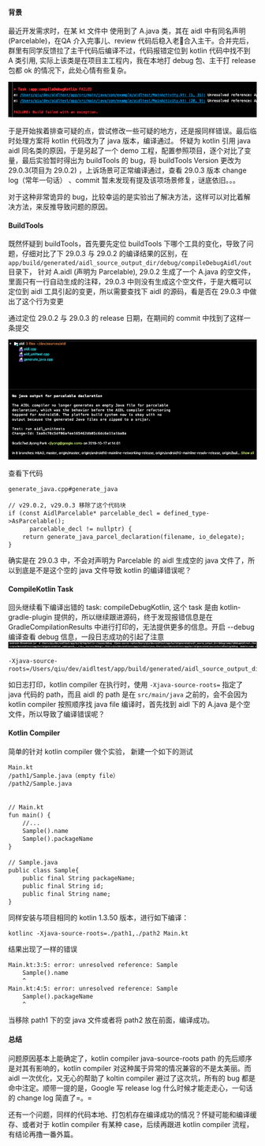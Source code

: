 
#### 背景

最近开发需求时，在某 kt 文件中 使用到了 A.java 类，其在 aidl 中有同名声明(Parcelable)，在QA 介入完事儿、review 代码后稳入老🐶合入主干。合并完后，群里有同学反馈拉了主干代码后编译不过，代码报错定位到 kotlin 代码中找不到 A 类引用, 实际上该类是在项目主工程内，我在本地打 debug 包、主干打 release 包都 ok 的情况下，此处心情有些复杂。

![编译错误][1]

于是开始挨着排查可疑的点，尝试修改一些可疑的地方，还是报同样错误。最后临时处理方案将 kotlin 代码改为了 java 版本，编译通过。
怀疑为 kotlin 引用 java aidl 同名类的原因，于是另起了一个 demo 工程，配置参照项目，逐个对比了变量，最后实验暂时得出为 buildTools 的 bug，将 buildTools Version 更改为 29.0.3(项目为 29.0.2) ，上诉场景可正常编译通过，查看 29.0.3 版本 change log（常年一句话） 、commit 暂未发现有提及该项场景修复，谜底依旧。。。

对于这种非常诡异的 bug，比较幸运的是实验出了解决方法，这样可以对比着解决方法，来反推导致问题的原因。

#### BuildTools

既然怀疑到 buildTools，首先要先定位 buildTools 下哪个工具的变化，导致了问题，仔细对比了下 29.0.3 与 29.0.2 的编译结果的区别，在 ```app/build/generated/aidl_source_output_dir/debug/compileDebugAidl/out``` 目录下， 针对 A.aidl (声明为 Parcelable), 29.0.2 生成了一个 A.java 的空文件，里面只有一行自动生成的注释，29.0.3 中则没有生成这个空文件，于是大概可以定位到 aidl 工具引起的变更，所以需要查找下 aidl 的源码，看是否在 29.0.3 中做出了这个行为变更

通过定位 29.0.2 与 29.0.3 的 release 日期，在期间的 commit 中找到了这样一条提交

![aidl源码][2]

查看下代码

```
generate_java.cpp#generate_java

// v29.0.2, v29.0.3 移除了这个代码块
if (const AidlParcelable* parcelable_decl = defined_type->AsParcelable();
      parcelable_decl != nullptr) {
    return generate_java_parcel_declaration(filename, io_delegate);
}

```

确实是在 29.0.3 中，不会对声明为 Parcelable 的 aidl 生成空的 java 文件了，所以到底是不是这个空的 java 文件导致 kotlin 的编译错误呢？

#### CompileKotlin Task
回头继续看下编译出错的 task: compileDebugKotlin, 这个 task 是由 kotlin-gradle-plugin 提供的，所以继续跟进源码，终于发现报错信息是在 GradleCompilationResults 中进行打印的，无法提供更多的信息。开启 --debug 编译查看 debug 信息，一段日志成功的引起了注意
![aidl源码][4]

```
-Xjava-source-roots=/Users/qiu/dev/aidltest/app/build/generated/aidl_source_output_dir/debug/compileDebugAidl/out,/Users/qiu/dev/aidltest/app/build/generated/not_namespaced_r_class_sources/debug/r,/Users/qiu/dev/aidltest/app/src/main/java,/Users/qiu/dev/aidltest/app/build/generated/source/buildConfig/debug 

```
如日志打印，kotlin compiler 在执行时，使用 ```-Xjava-source-roots=``` 指定了 java 代码的 path，而且 aidl 的 path 是在  ```src/main/java``` 之前的，会不会因为 kotlin compiler 按照顺序找 java file 编译时，首先找到 aidl 下的 A.java 是个空文件，所以导致了编译错误呢？

#### Kotlin Compiler

简单的针对 kotlin compiler 做个实验， 新建一个如下的测试

```
Main.kt
/path1/Sample.java（empty file）
/path2/Sample.java


// Main.kt
fun main() {
    //...
    Sample().name
    Sample().packageName
}

// Sample.java
public class Sample{
    public final String packageName;
    public final String id;
    public final String name;
}

```
同样安装与项目相同的 kotlin 1.3.50 版本，进行如下编译：

```
kotlinc -Xjava-source-roots=./path1,./path2 Main.kt
```
结果出现了一样的错误
```
Main.kt:3:5: error: unresolved reference: Sample
    Sample().name
    ^
Main.kt:4:5: error: unresolved reference: Sample
    Sample().packageName
    ^
```
当移除 path1 下的空 java 文件或者将 path2 放在前面，编译成功。

#### 总结

问题原因基本上能确定了，kotlin compiler java-source-roots path 的先后顺序是对其有影响的，kotlin compiler 对这种属于异常的情况兼容的不是太美丽。而 aidl 一次优化，又无心的帮助了 koltin compiler 避过了这次坑，所有的 bug 都是命中注定。顺带一提的是，Google 写 release log 什么时候才能走走心，一句话的 change log 简直了=。=

还有一个问题，同样的代码本地、打包机存在编译成功的情况？怀疑可能和编译缓存、或者对于 kotlin compiler 有某种 case，后续再跟进 kotlin compiler 流程，有结论再撸一番外篇。


[1]: /assets/img/compile-debug-kotlin-error.png
[2]: /assets/img/aidl-29.0.3.jpeg
[3]: /assets/img/kotlin-compile-tag.png
[4]: /assets/img/kotlin-compile-java-source.png

